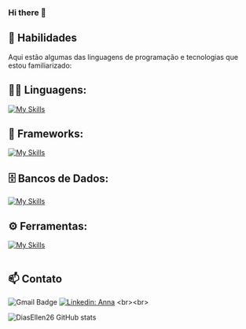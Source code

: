 ### Hi there 👋

<!--
## 💼 Perfil Profissional

- 💻 Estudante de Programação
- 🌱 Apaixonado por Tecnologia
- 🎓 Cursando [Nome do Curso / Instituição]
-->

## 🚀 Habilidades

Aqui estão algumas das linguagens de programação e tecnologias que estou familiarizado:

## 👨‍💻 Linguagens: 
[![My Skills](https://skillicons.dev/icons?i=java,python,javascript,c++)](https://skillicons.dev)

## 🧰 Frameworks: 
[![My Skills](https://skillicons.dev/icons?i=react)](https://skillicons.dev)

## 🗄️ Bancos de Dados: 
[![My Skills](https://skillicons.dev/icons?i=mysql,mongo)](https://skillicons.dev)
## ⚙️ Ferramentas:
[![My Skills](https://skillicons.dev/icons?i=git,github,visualstudio,netbeans)](https://skillicons.dev)<br><br>

## 📫 Contato

![Gmail Badge](https://img.shields.io/badge/-{annaa0478@gmail.com}-006bed?style=flat-square&logo=Gmail&logoColor=white&link=mailto:{annaa0478@gmail.com})
[![Linkedin: Anna](https://img.shields.io/badge/-anna-gabriela-blue?style=flat-square&logo=Linkedin&logoColor=white&link=https://www.linkedin.com/in/anna-gabriela/)]([https://www.linkedin.com/in/devellendias/](https://www.linkedin.com/in/anna-gabriela/))
<br><br>

![DiasEllen26 GitHub stats](https://github-readme-stats.vercel.app/api?username=DiasEllen26&show_icons=true&theme=dark) <br><br>


<!--
**annaagabi/annaagabi** is a ✨ _special_ ✨ repository because its `README.md` (this file) appears on your GitHub profile.
![Karanalpe Status](https://github-readme-stats.vercel.app/api?username=annaagabi&show_icons=true)
Here are some ideas to get you started:

- 🔭 I’m currently working on ...
- 🌱 I’m currently learning ...
- 👯 I’m looking to collaborate on ...
- 🤔 I’m looking for help with ...
- 💬 Ask me about ...
- 📫 How to reach me: ...
- 😄 Pronouns: ...
- ⚡ Fun fact: ...
-->
